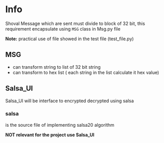 # Info
Shoval
Message which are sent must divide to block of 32 bit, this requirement encapsulate using `MSG` class in Msg.py file

**Note:** practical use of file showed in the test file (test_file.py)

## MSG

* can transform string to list of 32 bit string
* can transform to hex list ( each string in the list calculate it hex value)

## Salsa_UI
Salsa_UI will be interface to encrypted decrypted using salsa

### salsa
is the source file of implementing salsa20 algorithm 

**NOT relevant for the project use Salsa_UI**
